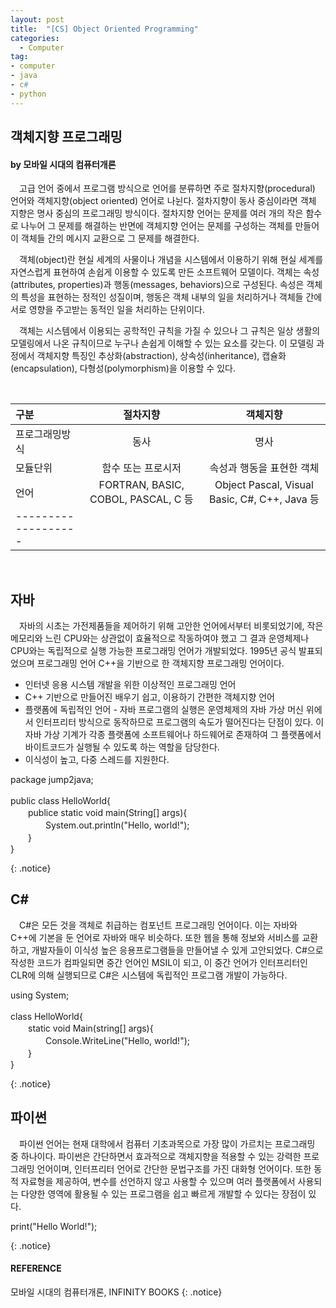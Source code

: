 ```yaml
---
layout: post
title:  "[CS] Object Oriented Programming"
categories:
  - Computer
tag:
- computer 
- java
- c#
- python
---
```


## 객체지향 프로그래밍
#### by 모바일 시대의 컴퓨터개론

　고급 언어 중에서 프로그램 방식으로 언어를 분류하면 주로 절차지향(procedural) 언어와 객체지향(object oriented) 언어로 나뉜다. 절차지향이 동사 중심이라면 객체 지향은 명사 중심의 프로그래밍 방식이다. 절차지향 언어는 문제를 여러 개의 작은 함수로 나누어 그 문제를 해결하는 반면에 객체지향 언어는 문제를 구성하는 객체를 만들어 이 객체들 간의 메시지 교환으로 그 문제를 해결한다.

　객체(object)란 현실 세계의 사물이나 개념을 시스템에서 이용하기 위해 현실 세계를 자연스럽게 표현하여 손쉽게 이용할 수 있도록 만든 소프트웨어 모델이다. 객체는 속성(attributes, properties)과 행동(messages, behaviors)으로 구성된다. 속성은 객체의 특성을 표현하는 정적인 성질이며, 행동은 객체 내부의 일을 처리하거나 객체들 간에 서로 영향을 주고받는 동적인 일을 처리하는 단위이다.

　객체는 시스템에서 이용되는 공학적인 규칙을 가질 수 있으나 그 규칙은 일상 생활의 모델링에서 나온 규칙이므로 누구나 손쉽게 이해할 수 있는 요소를 갖는다. 이 모델링 과정에서 객체지향 특징인 추상화(abstraction), 상속성(inheritance), 캡슐화(encapsulation), 다형성(polymorphism)을 이용할 수 있다. 

<br>

| 구분 | 절차지향 | 객체지향 |
|:--------|:-------:|:-------:|
| 프로그래밍방식   | 동사   | 명사   |
| 모듈단위   | 함수 또는 프로시저   | 속성과 행동을 표현한 객체   |
| 언어   | FORTRAN, BASIC, COBOL, PASCAL, C 등   | Object Pascal, Visual Basic, C#, C++, Java 등   |
|-------------------|

<br>

## 자바

　자바의 시초는 가전제품들을 제어하기 위해 고안한 언어에서부터 비롯되었기에, 작은 메모리와 느린 CPU와는 상관없이 효율적으로 작동하여야 했고 그 결과 운영체제나 CPU와는 독립적으로 실행 가능한 프로그래밍 언어가 개발되었다. 1995년 공식 발표되었으며 프로그래밍 언어 C++을 기반으로 한 객체지향 프로그래밍 언어이다.

* 인터넷 응용 시스템 개발을 위한 이상적인 프로그래밍 언어
* C++ 기반으로 만들어진 배우기 쉽고, 이용하기 간편한 객체지향 언어
* 플랫폼에 독립적인 언어 - 자바 프로그램의 실행은 운영체제의 자바 가상 머신 위에서 인터프리터 방식으로 동작하므로 프로그램의 속도가 떨어진다는 단점이 있다. 이 자바 가상 기계가 각종 플랫폼에 소프트웨어나 하드웨어로 존재하여 그 플랫폼에서 바이트코드가 실행될 수 있도록 하는 역할을 담당한다.
* 이식성이 높고, 다중 스레드를 지원한다.

<p>
package jump2java; <br>
<br>
public class HelloWorld{ <br>
　　publice static void main(String[] args){ <br>
　　　　System.out.println("Hello, world!"); <br>
　　} <br>
}
</p>
{: .notice}

<br>

## C#

　C#은 모든 것을 객체로 취급하는 컴포넌트 프로그래밍 언어이다. 이는 자바와 C++에 기본을 둔 언어로 자바와 매우 비슷하다. 또한 웹을 통해 정보와 서비스를 교환하고, 개발자들이 이식성 높은 응용프로그램들을 만들어낼 수 있게 고안되었다. C#으로 작성한 코드가 컴파일되면 중간 언어인 MSIL이 되고, 이 중간 언어가 인터프리터인 CLR에 의해 실행되므로 C#은 시스템에 독립적인 프로그램 개발이 가능하다.

<p>
using System; <br>
<br>
class HelloWorld{ <br>
　　static void Main(string[] args){ <br>
　　　　Console.WriteLine("Hello, world!"); <br>
　　} <br>
}
</p>
{: .notice}

<br>

## 파이썬

　파이썬 언어는 현재 대학에서 컴퓨터 기초과목으로 가장 많이 가르치는 프로그래밍 중 하나이다. 파이썬은 간단하면서 효과적으로 객체지향을 적용할 수 있는 강력한 프로그래밍 언어이며, 인터프리터 언어로 간단한 문법구조를 가진 대화형 언어이다. 또한 동적 자료형을 제공하여, 변수를 선언하지 않고 사용할 수 있으며 여러 플랫폼에서 사용되는 다양한 영역에 활용될 수 있는 프로그램을 쉽고 빠르게 개발할 수 있다는 장점이 있다.

<p>
print("Hello World!");
</p>
{: .notice}

<br>

#### REFERENCE
모바일 시대의 컴퓨터개론, INFINITY BOOKS
{: .notice}